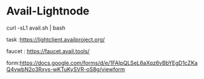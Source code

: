 # Avail-Lightnode
curl -sL1 avail.sh | bash

task :https://lightclient.availproject.org/

faucet : https://faucet.avail.tools/

form:https://docs.google.com/forms/d/e/1FAIpQLSeL6aXqz6vBbYEgD1cZKaQ4vwbN2o3Rxys-wKTuKySVR-oS8g/viewform
